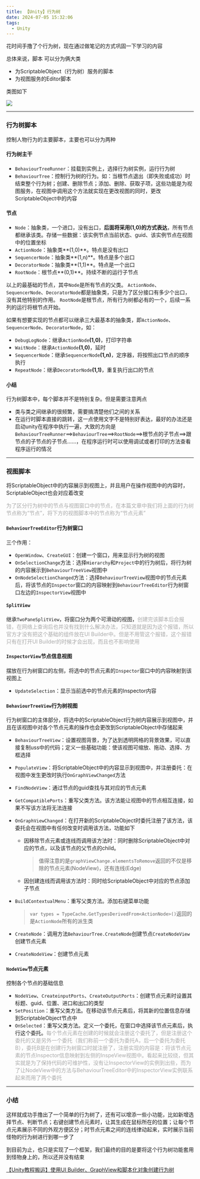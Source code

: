 ```yaml
---
title: 【Unity】行为树
date: 2024-07-05 15:32:06
tags:
  - Unity
---
```


<link rel="stylesheet" href="/../css/base.css">
<link rel="stylesheet" href="/../css/center.css">
<link rel="stylesheet" href="/../css/images.css">

花时间手撸了个行为树，现在通过做笔记的方式巩固一下学习的内容

总体来说，脚本 可以分为俩大类

- 为ScriptableObject（行为树）服务的脚本
- 为视图服务的Editor脚本

类图如下

<img class="half" src="/../images/unity/行为树/行为树类图.png"></img>

---

### 行为树脚本

控制人物行为的主要脚本，主要也可以分为两种

#### 行为树主干

 - `BehaviourTreeRunner`：挂载到实例上，选择行为树实例，运行行为树
 - `BehaviourTree`：控制行为树的行为。如：当根节点退出（即失败或成功）时结束整个行为树；创建、删除节点；添加、删除、获取子项，这些功能是为视图服务，在视图中调用这个方法就实现在更改视图的同时，更改ScriptableObject中的内容


#### 节点

 - `Node`：抽象类，一个进口，没有出口，**后面将采用(1,0)的方式表达**，所有节点都继承该类。存储一些数据：该实例节点当前状态、guid、该实例节点在视图中的位置坐标
 - `ActionNode`：抽象类**(1,0)**。特点是没有出口
 - `SequencerNode`：抽象类**(1,n)**。特点是多个出口
 - `DecoratorNode`：抽象类**(1,1)**。特点是一个出口
 - `RootNode`：根节点**(0,1)**。持续不断的运行子节点

以上的最基础的节点，其中`Node`是所有节点的父类。
`ActionNode`、`SequencerNode`、`DecoratorNode`都是抽象类，只是为了区分接口有多少个出口，没有其他特别的作用。
`RootNode`是根节点，所有行为树都必有的一个，后续一系列的运行将根节点开始。

如果有想要实现的节点都可以继承三大最基本的抽象类，即`ActionNode`、`SequencerNode`、`DecoratorNode`，如：

- `DebugLogNode`：继承`ActionNode`**(1,0)**，打印字符串
- `WaitNode`：继承`ActionNode`**(1,0)**，延时
- `SequencerNode`：继承`SequencerNode`**(1,n)**，定序器，将按照出口节点的顺序执行
- `RepeatNode`：继承`DecoratorNode`**(1,1)**，重复执行出口的节点

#### 小结

行为树脚本中，每个脚本并不是特别复杂。但是需要注意两点

- 类与类之间继承的很频繁，需要搞清楚他们之间的关系
- 在运行时脚本直接的跳转，这一点使用文字不是特别好表达，最好的办法还是启动unity在程序中执行一遍，大致的方向是`BehaviourTreeRunner`==>`BehaviourTree`==>`RootNode`==>根节点的子节点==>跟节点的子节点的子节点......，在程序运行时可以使用调试或者打印的方法查看程序运行的情况



---

### 视图脚本

将ScriptableObject中的内容展示到视图上，并且用户在操作视图中的内容时，ScriptableObject也会对应着改变

<font color="DarkGray">为了区分行为树中的节点与视图窗口中的节点，在本篇文章中我们将上面的行为树节点称为“节点”，将下方的视图脚本中的节点称为“节点元素”</font>

#### `BehaviourTreeEditor`行为树窗口

三个作用：

- `OpenWindow`、`CreateGUI`：创建一个窗口，用来显示行为树的视图
- `OnSelectionChange`方法：选择`Hierarchy`和`Project`中的行为树后，将行为树的内容展示到`BehaviourTreeView`视图中
- `OnNodeSelectionChanged`方法：选择`BehaviourTreeView`视图中的节点元素后，将该节点的`Inspector`窗口的内容映射到`BehaviourTreeEditor`行为树窗口左边的`InspectorView`视图中

#### `SplitView`

继承`TwoPaneSplitView`，将窗口分为两个可滑动的视图，<font color="DarkGray">创建完该脚本后会报错，在网络上查询后也并没有找到什么解决办法，只知道就是因为这个报错，所以官方才没有把这个基础的组件放在UI Builder中。但是不用管这个报错，这个报错只有在打开UI Builder的时候才会出现，而且也不影响使用</font>

#### `InspectorView`节点信息视图

摆放在行为树窗口的左侧，将选中的节点元素的`Inspector`窗口中的内容映射到该视图上

- `UpdateSelection`：显示当前选中的节点元素的Inspector内容

#### `BehaviourTreeView`行为树视图

行为树窗口的主体部分，将选中的ScriptableObject行为树内容展示到视图中，并且在该视图中对各个节点元素的操作也会更改到ScriptableObject中存储起来

- `BehaviourTreeView`：设置视图背景，为了达到透明网格的背景效果，可以直接复制uss中的代码；定义一些基础功能：使该视图可缩放、拖动、选择、方框选择

- `PopulateView`：将ScriptableObject中的内容显示到视图中，并注册委托：在视图中发生更改时执行`OnGraphViewChanged`方法

- `FindNodeView`：通过节点的guid查找与其对应的节点元素

- `GetCompatiblePorts`：重写父类方法。该方法能让视图中的节点相互连接，如果不写该方法将无法连接

- `OnGraphViewChanged`：在打开新的ScriptableObject时委托注册了该方法，该委托会在视图中有任何改变时调用该方法，功能如下

  - 因移除节点元素或连线而调用该方法时：同时删除ScriptableObject中对应的节点，以及该节点的父节点的child。

    > 值得注意的是`graphViewChange.elementsToRemove`返回的不仅是移除的节点元素(NodeView)，还有连线(Edge)

  - 因创建连线而调用该方法时：同时给ScriptableObject中对应的节点添加子节点

- `BuildContextualMenu`：重写父类方法。添加右键菜单功能

  > `var types = TypeCache.GetTypesDerivedFrom<ActionNode>()`返回的是`ActionNode`所有的派生类

- `CreateNode`：调用方法`BehaviourTree.CreateNode`创建节点`CreateNodeView`创建节点元素
- `CreateNodeView`：创建节点元素

#### `NodeView`节点元素

控制各个节点的基础信息

- `NodeView`、`CreateinputPorts`、`CreateOutputPorts`：创建节点元素时设置其标题、guid、位置、进口和出口的类型
- `SetPosition`：重写父类方法。在移动该节点元素后，将其新的位置信息存储到ScriptableObject节点中
- `OnSelected`：重写父类方法。定义一个委托，在窗口中选择该节点元素后，执行这个委托。<font color="DarkGray">每个节点元素在创建的时候就会注册这个委托了，但是注册这个委托的又是另外一个委托（我们称前一个委托为委托A，后一个委托为委托B），委托B是在创建行为树窗口时就注册了，注册实现的内容是：将该节点元素的节点Inspector信息映射到左侧的InspeView视图中。看起来比较绕，但其实就是为了保持代码的可维护性，没有让InspectorView的实例到出些，而为了让NodeView中的方法与BehaviourTreeEditor中的InspectorView实例联系起来而用了两个委托</font>



---

### 小结

这样就成功手撸出了一个简单的行为树了，还有可以增添一些小功能，比如新增选择节点、判断节点；右键创建节点元素时，让其生成在鼠标所在的位置；让每个节点元素展示不同的外观方便区分；时节点元素之间的连线律动起来，实时展示当前怪物的行为树进行到哪一步了

到目前为止，也只是实现了一个框架，我们最终的目的是要将这个行为树功能套用到怪物身上的，所以还并没有结束



[【Unity教程搬运】使用UI Builder、GraphView和脚本化对象创建行为树](https://www.bilibili.com/video/BV1Yg4y1M7VX/?spm_id_from=333.337.search-card.all.click&vd_source=56c4342823eb8458689563e7f2be4f99)
